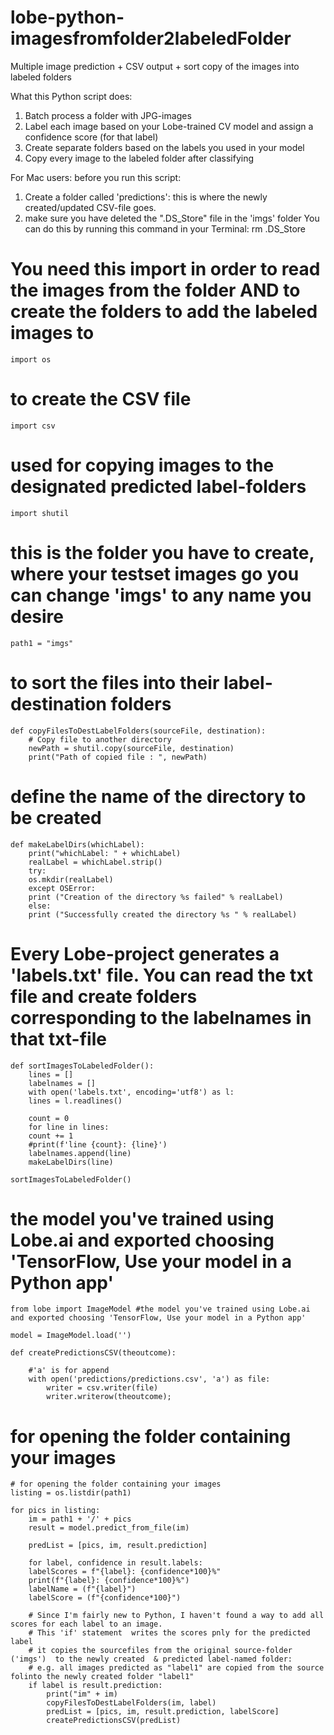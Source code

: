 # lobe-python-imagesfromfolder2labeledFolder
Multiple image prediction + CSV output + sort copy of the images into labeled folders

What this Python script does:
1. Batch process a folder with JPG-images
2. Label each image based on your Lobe-trained CV model and assign a confidence score (for that label)
3. Create separate folders based on the labels you used in your model
4. Copy every image to the labeled folder after classifying

For Mac users: before you run this script:
1. Create a folder called 'predictions': this is where the newly created/updated CSV-file goes.
2. make sure you have deleted the ".DS_Store" file in the 'imgs' folder
You can do this by running this command in your Terminal: rm .DS_Store

# You need this import in order to read the images from the folder AND to create the folders to add the labeled images to
	import os 

# to create the CSV file
	import csv 

# used for copying images to the designated predicted label-folders
	import shutil 

# this is the folder you have to create, where your testset images go you can change 'imgs' to any name you desire
	path1 = "imgs"   


# to sort the files into their label-destination folders
	def copyFilesToDestLabelFolders(sourceFile, destination):
	    # Copy file to another directory
	    newPath = shutil.copy(sourceFile, destination)
	    print("Path of copied file : ", newPath)

# define the name of the directory to be created
	def makeLabelDirs(whichLabel):
	    print("whichLabel: " + whichLabel)
	    realLabel = whichLabel.strip()
	    try:
		os.mkdir(realLabel)
	    except OSError:
		print ("Creation of the directory %s failed" % realLabel)
	    else:
		print ("Successfully created the directory %s " % realLabel)


# Every Lobe-project generates a 'labels.txt' file. You can read the txt file and create folders corresponding to the labelnames in that txt-file
	def sortImagesToLabeledFolder():
	    lines = []
	    labelnames = []
	    with open('labels.txt', encoding='utf8') as l:
		lines = l.readlines()

	    count = 0
	    for line in lines:
		count += 1
		#print(f'line {count}: {line}')
		labelnames.append(line)
		makeLabelDirs(line)

	sortImagesToLabeledFolder()



# the model you've trained using Lobe.ai and exported choosing 'TensorFlow, Use your model in a Python app'
	from lobe import ImageModel #the model you've trained using Lobe.ai and exported choosing 'TensorFlow, Use your model in a Python app'

	model = ImageModel.load('')

	def createPredictionsCSV(theoutcome):

		#'a' is for append
		with open('predictions/predictions.csv', 'a') as file:
			writer = csv.writer(file)
			writer.writerow(theoutcome);

# for opening the folder containing your images
	# for opening the folder containing your images
	listing = os.listdir(path1)  

	for pics in listing:
	    im = path1 + '/' + pics
	    result = model.predict_from_file(im)

	    predList = [pics, im, result.prediction]

	    for label, confidence in result.labels:
		labelScores = f"{label}: {confidence*100}%"
		print(f"{label}: {confidence*100}%")
		labelName = (f"{label}")
		labelScore = (f"{confidence*100}")

		# Since I'm fairly new to Python, I haven't found a way to add all scores for each label to an image.
		# This 'if' statement  writes the scores pnly for the predicted label 
		# it copies the sourcefiles from the original source-folder ('imgs')  to the newly created  & predicted label-named folder:
		# e.g. all images predicted as "label1" are copied from the source folinto the newly created folder "label1"
		if label is result.prediction:
		    print("im" + im)
		    copyFilesToDestLabelFolders(im, label)
		    predList = [pics, im, result.prediction, labelScore]
		    createPredictionsCSV(predList)
